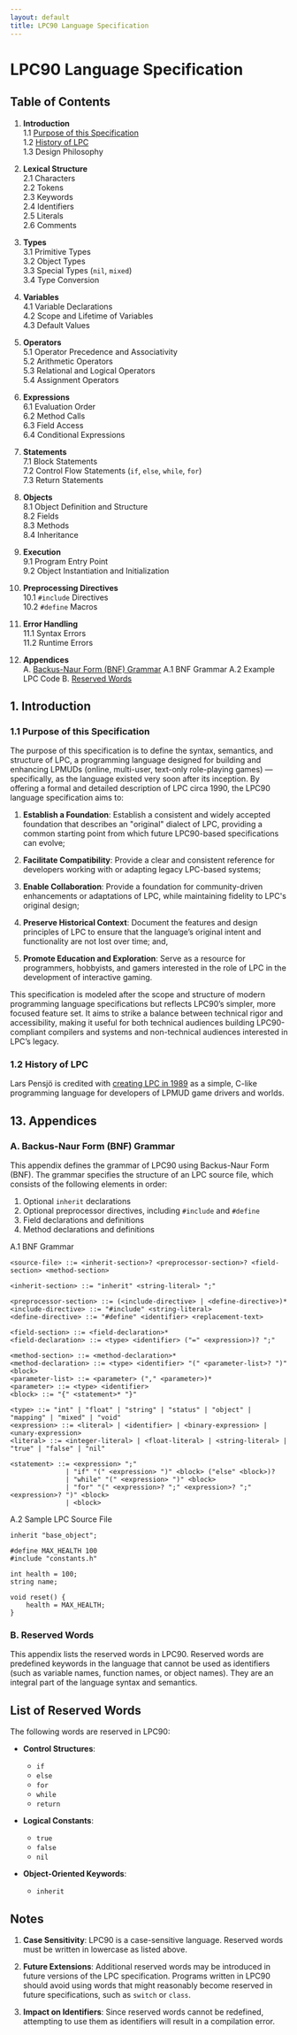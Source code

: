 ```yaml
---
layout: default
title: LPC90 Language Specification
---
```


# LPC90 Language Specification

## Table of Contents

1. **Introduction**  
   1.1 [Purpose of this Specification](#purpose-of-this-specification)  
   1.2 [History of LPC](#history-of-lpc)  
   1.3 Design Philosophy  

3. **Lexical Structure**  
   2.1 Characters  
   2.2 Tokens  
   2.3 Keywords  
   2.4 Identifiers  
   2.5 Literals  
   2.6 Comments  

4. **Types**  
   3.1 Primitive Types  
   3.2 Object Types  
   3.3 Special Types (`nil`, `mixed`)  
   3.4 Type Conversion  

5. **Variables**  
   4.1 Variable Declarations  
   4.2 Scope and Lifetime of Variables  
   4.3 Default Values  

6. **Operators**  
   5.1 Operator Precedence and Associativity  
   5.2 Arithmetic Operators  
   5.3 Relational and Logical Operators  
   5.4 Assignment Operators  

7. **Expressions**  
   6.1 Evaluation Order  
   6.2 Method Calls  
   6.3 Field Access  
   6.4 Conditional Expressions  

8. **Statements**  
   7.1 Block Statements  
   7.2 Control Flow Statements (`if`, `else`, `while`, `for`)  
   7.3 Return Statements  

9. **Objects**  
   8.1 Object Definition and Structure  
   8.2 Fields  
   8.3 Methods  
   8.4 Inheritance  

10. **Execution**  
   9.1 Program Entry Point  
   9.2 Object Instantiation and Initialization  

11. **Preprocessing Directives**  
   10.1 `#include` Directives  
   10.2 `#define` Macros  

12. **Error Handling**  
   11.1 Syntax Errors  
   11.2 Runtime Errors  

13. **Appendices**  
   A. [Backus-Naur Form (BNF) Grammar](#backus-naur-form-bnf-grammar)
      A.1 BNF Grammar
      A.2 Example LPC Code
   B. [Reserved Words](#reserved-words)  

## 1. Introduction

### 1.1 Purpose of this Specification

The purpose of this specification is to define the syntax, semantics, and structure of LPC, a programming language designed for building and enhancing LPMUDs (online, multi-user, text-only role-playing games) &mdash; specifically, as the language existed very soon after its inception. By offering a formal and detailed description of LPC circa 1990, the LPC90 language specification aims to:

1. **Establish a Foundation**: Establish a consistent and widely accepted foundation that describes an "original" dialect of LPC, providing a common starting point from which future LPC90-based specifications can evolve;

2. **Facilitate Compatibility**: Provide a clear and consistent reference for developers working with or adapting legacy LPC-based systems;

3. **Enable Collaboration**: Provide a foundation for community-driven enhancements or adaptations of LPC, while maintaining fidelity to LPC's original design;

4. **Preserve Historical Context**: Document the features and design principles of LPC to ensure that the language’s original intent and functionality are not lost over time; and,

5. **Promote Education and Exploration**: Serve as a resource for programmers, hobbyists, and gamers interested in the role of LPC in the development of interactive gaming.

This specification is modeled after the scope and structure of modern programming language specifications but reflects LPC90’s simpler, more focused feature set. It aims to strike a balance between technical rigor and accessibility, making it useful for both technical audiences building LPC90-compliant compilers and systems and non-technical audiences interested in LPC’s legacy.

### 1.2 History of LPC
Lars Pensj&ouml; is credited with [creating LPC in 1989](https://w.wiki/CReE) as a simple, C-like programming language for developers of LPMUD game drivers and worlds.

## 13. Appendices

### A. Backus-Naur Form (BNF) Grammar

This appendix defines the grammar of LPC90 using Backus-Naur Form (BNF). The grammar specifies the structure of an LPC source file, which consists of the following elements in order:

1. Optional `inherit` declarations
2. Optional preprocessor directives, including `#include` and `#define`
3. Field declarations and definitions
4. Method declarations and definitions

A.1 BNF Grammar

```bnf
<source-file> ::= <inherit-section>? <preprocessor-section>? <field-section> <method-section>

<inherit-section> ::= "inherit" <string-literal> ";"

<preprocessor-section> ::= (<include-directive> | <define-directive>)*
<include-directive> ::= "#include" <string-literal>
<define-directive> ::= "#define" <identifier> <replacement-text>

<field-section> ::= <field-declaration>*
<field-declaration> ::= <type> <identifier> ("=" <expression>)? ";"

<method-section> ::= <method-declaration>*
<method-declaration> ::= <type> <identifier> "(" <parameter-list>? ")" <block>
<parameter-list> ::= <parameter> ("," <parameter>)*
<parameter> ::= <type> <identifier>
<block> ::= "{" <statement>* "}"

<type> ::= "int" | "float" | "string" | "status" | "object" | "mapping" | "mixed" | "void"
<expression> ::= <literal> | <identifier> | <binary-expression> | <unary-expression>
<literal> ::= <integer-literal> | <float-literal> | <string-literal> | "true" | "false" | "nil"

<statement> ::= <expression> ";" 
              | "if" "(" <expression> ")" <block> ("else" <block>)?
              | "while" "(" <expression> ")" <block>
              | "for" "(" <expression>? ";" <expression>? ";" <expression>? ")" <block>
              | <block>
```

A.2 Sample LPC Source File

```lpc
inherit "base_object";

#define MAX_HEALTH 100
#include "constants.h"

int health = 100;
string name;

void reset() {
    health = MAX_HEALTH;
}
```

### B. Reserved Words

This appendix lists the reserved words in LPC90. Reserved words are predefined keywords in the language that cannot be used as identifiers (such as variable names, function names, or object names). They are an integral part of the language syntax and semantics.

## List of Reserved Words

The following words are reserved in LPC90:

- **Control Structures**:
  - `if`
  - `else`
  - `for`
  - `while`
  - `return`

- **Logical Constants**:
  - `true`
  - `false`
  - `nil`

- **Object-Oriented Keywords**:
  - `inherit`

## Notes

1. **Case Sensitivity**:
   LPC90 is a case-sensitive language. Reserved words must be written in lowercase as listed above.

2. **Future Extensions**:
   Additional reserved words may be introduced in future versions of the LPC specification. Programs written in LPC90 should avoid using words that might reasonably become reserved in future specifications, such as `switch` or `class`.

3. **Impact on Identifiers**:
   Since reserved words cannot be redefined, attempting to use them as identifiers will result in a compilation error.

